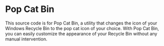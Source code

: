 # Pop Cat Bin

This source code is for Pop Cat Bin, a utility that changes the icon of your Windows Recycle Bin to the pop cat icon of your choice. With Pop Cat Bin, you can easily customize the appearance of your Recycle Bin without any manual intervention.
